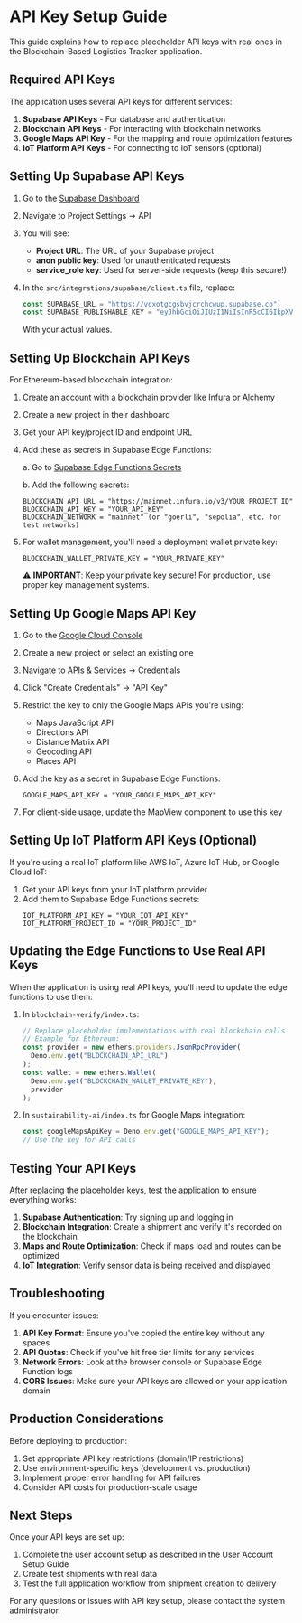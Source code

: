 
# API Key Setup Guide

This guide explains how to replace placeholder API keys with real ones in the Blockchain-Based Logistics Tracker application.

## Required API Keys

The application uses several API keys for different services:

1. **Supabase API Keys** - For database and authentication
2. **Blockchain API Keys** - For interacting with blockchain networks
3. **Google Maps API Key** - For the mapping and route optimization features
4. **IoT Platform API Keys** - For connecting to IoT sensors (optional)

## Setting Up Supabase API Keys

1. Go to the [Supabase Dashboard](https://supabase.com/dashboard/project/vqxotgcgsbvjcrchcwup)
2. Navigate to Project Settings → API
3. You will see:
   - **Project URL**: The URL of your Supabase project
   - **anon public key**: Used for unauthenticated requests
   - **service_role key**: Used for server-side requests (keep this secure!)

4. In the `src/integrations/supabase/client.ts` file, replace:
   ```typescript
   const SUPABASE_URL = "https://vqxotgcgsbvjcrchcwup.supabase.co";
   const SUPABASE_PUBLISHABLE_KEY = "eyJhbGciOiJIUzI1NiIsInR5cCI6IkpXVCJ9.eyJpc3MiOiJzdXBhYmFzZSIsInJlZiI6InZxeG90Z2Nnc2J2amNyY2hjd3VwIiwicm9sZSI6ImFub24iLCJpYXQiOjE3NDQxODMzNTcsImV4cCI6MjA1OTc1OTM1N30.txsr3aosri2xUiYLiRLJGzoPTsW2DXtMcwY8DirvVFM";
   ```
   
   With your actual values.

## Setting Up Blockchain API Keys

For Ethereum-based blockchain integration:

1. Create an account with a blockchain provider like [Infura](https://infura.io/) or [Alchemy](https://www.alchemy.com/)
2. Create a new project in their dashboard
3. Get your API key/project ID and endpoint URL
4. Add these as secrets in Supabase Edge Functions:
   
   a. Go to [Supabase Edge Functions Secrets](https://supabase.com/dashboard/project/vqxotgcgsbvjcrchcwup/settings/functions)
   
   b. Add the following secrets:
   ```
   BLOCKCHAIN_API_URL = "https://mainnet.infura.io/v3/YOUR_PROJECT_ID"
   BLOCKCHAIN_API_KEY = "YOUR_API_KEY"
   BLOCKCHAIN_NETWORK = "mainnet" (or "goerli", "sepolia", etc. for test networks)
   ```

5. For wallet management, you'll need a deployment wallet private key:
   ```
   BLOCKCHAIN_WALLET_PRIVATE_KEY = "YOUR_PRIVATE_KEY"
   ```
   
   ⚠️ **IMPORTANT**: Keep your private key secure! For production, use proper key management systems.

## Setting Up Google Maps API Key

1. Go to the [Google Cloud Console](https://console.cloud.google.com/)
2. Create a new project or select an existing one
3. Navigate to APIs & Services → Credentials
4. Click "Create Credentials" → "API Key"
5. Restrict the key to only the Google Maps APIs you're using:
   - Maps JavaScript API
   - Directions API
   - Distance Matrix API
   - Geocoding API
   - Places API

6. Add the key as a secret in Supabase Edge Functions:
   ```
   GOOGLE_MAPS_API_KEY = "YOUR_GOOGLE_MAPS_API_KEY"
   ```

7. For client-side usage, update the MapView component to use this key

## Setting Up IoT Platform API Keys (Optional)

If you're using a real IoT platform like AWS IoT, Azure IoT Hub, or Google Cloud IoT:

1. Get your API keys from your IoT platform provider
2. Add them to Supabase Edge Functions secrets:
   ```
   IOT_PLATFORM_API_KEY = "YOUR_IOT_API_KEY"
   IOT_PLATFORM_PROJECT_ID = "YOUR_PROJECT_ID"
   ```

## Updating the Edge Functions to Use Real API Keys

When the application is using real API keys, you'll need to update the edge functions to use them:

1. In `blockchain-verify/index.ts`:
   ```typescript
   // Replace placeholder implementations with real blockchain calls
   // Example for Ethereum:
   const provider = new ethers.providers.JsonRpcProvider(
     Deno.env.get("BLOCKCHAIN_API_URL")
   );
   const wallet = new ethers.Wallet(
     Deno.env.get("BLOCKCHAIN_WALLET_PRIVATE_KEY"),
     provider
   );
   ```

2. In `sustainability-ai/index.ts` for Google Maps integration:
   ```typescript
   const googleMapsApiKey = Deno.env.get("GOOGLE_MAPS_API_KEY");
   // Use the key for API calls
   ```

## Testing Your API Keys

After replacing the placeholder keys, test the application to ensure everything works:

1. **Supabase Authentication**: Try signing up and logging in
2. **Blockchain Integration**: Create a shipment and verify it's recorded on the blockchain
3. **Maps and Route Optimization**: Check if maps load and routes can be optimized
4. **IoT Integration**: Verify sensor data is being received and displayed

## Troubleshooting

If you encounter issues:

1. **API Key Format**: Ensure you've copied the entire key without any spaces
2. **API Quotas**: Check if you've hit free tier limits for any services
3. **Network Errors**: Look at the browser console or Supabase Edge Function logs
4. **CORS Issues**: Make sure your API keys are allowed on your application domain

## Production Considerations

Before deploying to production:

1. Set appropriate API key restrictions (domain/IP restrictions)
2. Use environment-specific keys (development vs. production)
3. Implement proper error handling for API failures
4. Consider API costs for production-scale usage

## Next Steps

Once your API keys are set up:

1. Complete the user account setup as described in the User Account Setup Guide
2. Create test shipments with real data
3. Test the full application workflow from shipment creation to delivery

For any questions or issues with API key setup, please contact the system administrator.
